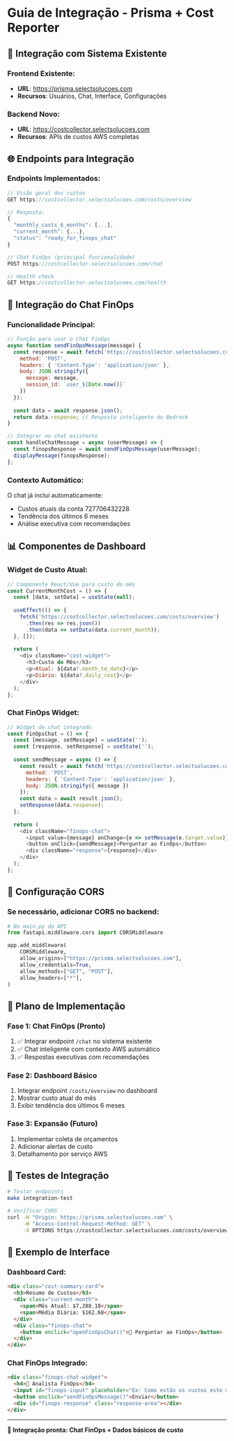 # Guia de Integração - Prisma + Cost Reporter

## 🔗 Integração com Sistema Existente

### **Frontend Existente:**
- **URL**: https://prisma.selectsolucoes.com
- **Recursos**: Usuários, Chat, Interface, Configurações

### **Backend Novo:**
- **URL**: https://costcollector.selectsolucoes.com
- **Recursos**: APIs de custos AWS completas

## 🌐 Endpoints para Integração

### **Endpoints Implementados:**
```javascript
// Visão geral dos custos
GET https://costcollector.selectsolucoes.com/costs/overview

// Resposta:
{
  "monthly_costs_6_months": [...],
  "current_month": {...},
  "status": "ready_for_finops_chat"
}

// Chat FinOps (principal funcionalidade)
POST https://costcollector.selectsolucoes.com/chat

// Health check
GET https://costcollector.selectsolucoes.com/health
```

## 💬 Integração do Chat FinOps

### **Funcionalidade Principal:**
```javascript
// Função para usar o Chat FinOps
async function sendFinOpsMessage(message) {
  const response = await fetch('https://costcollector.selectsolucoes.com/chat', {
    method: 'POST',
    headers: { 'Content-Type': 'application/json' },
    body: JSON.stringify({
      message: message,
      session_id: `user_${Date.now()}`
    })
  });
  
  const data = await response.json();
  return data.response; // Resposta inteligente do Bedrock
}

// Integrar no chat existente
const handleChatMessage = async (userMessage) => {
  const finopsResponse = await sendFinOpsMessage(userMessage);
  displayMessage(finopsResponse);
};
```

### **Contexto Automático:**
O chat já inclui automaticamente:
- Custos atuais da conta 727706432228
- Tendência dos últimos 6 meses
- Análise executiva com recomendações

## 📊 Componentes de Dashboard

### **Widget de Custo Atual:**
```javascript
// Componente React/Vue para custo do mês
const CurrentMonthCost = () => {
  const [data, setData] = useState(null);
  
  useEffect(() => {
    fetch('https://costcollector.selectsolucoes.com/costs/overview')
      .then(res => res.json())
      .then(data => setData(data.current_month));
  }, []);
  
  return (
    <div className="cost-widget">
      <h3>Custo do Mês</h3>
      <p>Atual: ${data?.month_to_date}</p>
      <p>Diário: ${data?.daily_cost}</p>
    </div>
  );
};
```

### **Chat FinOps Widget:**
```javascript
// Widget de chat integrado
const FinOpsChat = () => {
  const [message, setMessage] = useState('');
  const [response, setResponse] = useState('');
  
  const sendMessage = async () => {
    const result = await fetch('https://costcollector.selectsolucoes.com/chat', {
      method: 'POST',
      headers: { 'Content-Type': 'application/json' },
      body: JSON.stringify({ message })
    });
    const data = await result.json();
    setResponse(data.response);
  };
  
  return (
    <div className="finops-chat">
      <input value={message} onChange={e => setMessage(e.target.value)} />
      <button onClick={sendMessage}>Perguntar ao FinOps</button>
      <div className="response">{response}</div>
    </div>
  );
};
```

## 🔧 Configuração CORS

### **Se necessário, adicionar CORS no backend:**
```python
# No main.py da API
from fastapi.middleware.cors import CORSMiddleware

app.add_middleware(
    CORSMiddleware,
    allow_origins=["https://prisma.selectsolucoes.com"],
    allow_credentials=True,
    allow_methods=["GET", "POST"],
    allow_headers=["*"],
)
```

## 🎯 Plano de Implementação

### **Fase 1: Chat FinOps (Pronto)**
1. ✅ Integrar endpoint `/chat` no sistema existente
2. ✅ Chat inteligente com contexto AWS automático
3. ✅ Respostas executivas com recomendações

### **Fase 2: Dashboard Básico**
1. Integrar endpoint `/costs/overview` no dashboard
2. Mostrar custo atual do mês
3. Exibir tendência dos últimos 6 meses

### **Fase 3: Expansão (Futuro)**
1. Implementar coleta de orçamentos
2. Adicionar alertas de custo
3. Detalhamento por serviço AWS

## 🧪 Testes de Integração

```bash
# Testar endpoints
make integration-test

# Verificar CORS
curl -H "Origin: https://prisma.selectsolucoes.com" \
     -H "Access-Control-Request-Method: GET" \
     -X OPTIONS https://costcollector.selectsolucoes.com/costs/overview
```

## 📱 Exemplo de Interface

### **Dashboard Card:**
```html
<div class="cost-summary-card">
  <h3>Resumo de Custos</h3>
  <div class="current-month">
    <span>Mês Atual: $7,288.18</span>
    <span>Média Diária: $162.68</span>
  </div>
  <div class="finops-chat">
    <button onclick="openFinOpsChat()">💬 Perguntar ao FinOps</button>
  </div>
</div>
```

### **Chat FinOps Integrado:**
```html
<div class="finops-chat-widget">
  <h4>🤖 Analista FinOps</h4>
  <input id="finops-input" placeholder="Ex: Como estão os custos este mês?" />
  <button onclick="sendFinOpsMessage()">Enviar</button>
  <div id="finops-response" class="response-area"></div>
</div>
```

---

**🔗 Integração pronta: Chat FinOps + Dados básicos de custo**
